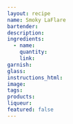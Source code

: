 ```yaml
---
layout: recipe
name: Smoky LaFlare
bartender:
description:
ingredients:
  - name:
    quantity:
    link:
garnish:
glass:
instructions_html:
image:
tags:
products:
liqueur:
featured: false
---
```

